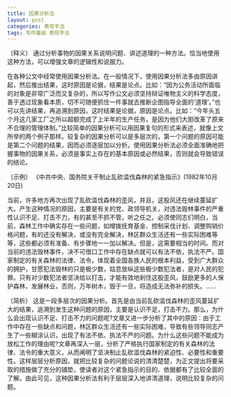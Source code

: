 ```yaml
---
title: 因果分析法
layout: post
categories: 表现手法
tags: 写作基础 表现手法
---
```


〔释义〕 通过分析事物的因果关系说明问题、讲述道理的一种方法。恰当地使用这种方法，可以增强文章的逻辑性和说服力。


在各种公文中经常使用因果分析法。在一般情况下，使用因果分析法多由原因讲起，然后推出结果，这时原因是论据，结果是论点。比如：“因为公务活动所面临的对象是非常广泛而又复杂的，所以写作公文必须坚持辩证唯物主义的科学态度，善于透过现象看本质，切不可随便抓住一件事就去推断企图指导全面的‘道理’。”也可以先讲结果，再追溯到原因，这时结果是论据，原因是论点。比如：“今年头五个月这几家工厂之所以超额完成了上半年的生产任务，是因为他们大胆改革了原来不合理的管理体制。”比较简单的因果分析可以用因果复句的形式来表述，就像上文所举的两个例子那样。较复杂的因果分析可以是多层次的，第一个问题的原因可能是第二个问题的结果，因而必须逐层加以分析。使用因果分析法必须全面准确地把握事物的因果关系，必须是事实上存在的基本原因或必然结果，否则就会导致错误的结论。


〔示例〕 《中共中央、国务院关干制止乱砍滥伐森林的紧急指示》(1982年10月20日)


当前，许多地方再次出现了乱砍滥伐森林的歪风，并且，这股风还在继续蔓延扩大。产生这种情况的原因，主要是有关的党、政领导机关，对违法毁林事件的严重性认识不足、打击不力，有的甚至不抓不管，听之任之。必须使同志们明白，当前，森林工作中确实存在一些问题，如增拨抚育基金、控制采伐计划、调整购销价格问题，有的还没有解决，或没有完全解决，林区群众生活还有一些实际困难等等，这些都必须有准备、有步骤地一一加以解决。但是，这需要相当的时间。而对当前的违法毁林事件，决不可借口工作中存在缺点就可以有法不依，执法不严。国家制定的有关森林的法律、法令，体现着全国各族人民的根本利益，受到广大群众的拥护，甘愿犯法毁林的只是极少数，姑息放纵这些极少数犯法者，是对人民的犯罪。只有对少数犯法者坚决给以打击，才能有效地剎住这股歪风，鼓励更多的人保护森林，发展林业，否则，万年树木，毁于一旦，将造成无法弥补的损失。……


〔简析〕 这是一段多层次的因果分析。首先是由当前乱砍滥伐森林的歪风蔓延扩大的结果，追溯到发生这种问题的原因，主要是认识不足，打击不力。那么，为什么会出现认识不足、打击不力的问题呢?文章又进一步分析了其中的原因：由于工作中存在一些缺点和问题，林区群众生活还有一些实际困难，导致有些领导同志产生了一些糊涂认识，出现了有法不依、执法不严的问题。为什么这些问题不能成为放松工作的理由呢?文章再深入一层，分析了严格执行国家制定的有关森林的法律、法令的重大意义，从而阐明了坚决制止乱砍滥伐森林的紧迫性、必要性和重要性。这样层层分析原因，就把比较复杂的问题论说的清清楚楚，为正文提出将要采取的措施做了充分的铺垫，使读者对这个紧急指示的目的、依据都有了比较全面的了解。由此可见，这种因果分析法有利于层层深入地讲清道理，说明比较复杂的问题。 